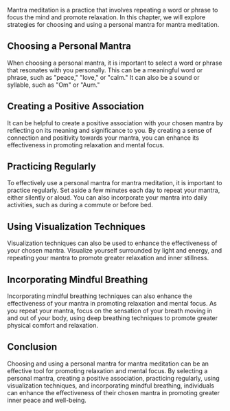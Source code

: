 
Mantra meditation is a practice that involves repeating a word or phrase to focus the mind and promote relaxation. In this chapter, we will explore strategies for choosing and using a personal mantra for mantra meditation.

Choosing a Personal Mantra
--------------------------

When choosing a personal mantra, it is important to select a word or phrase that resonates with you personally. This can be a meaningful word or phrase, such as "peace," "love," or "calm." It can also be a sound or syllable, such as "Om" or "Aum."

Creating a Positive Association
-------------------------------

It can be helpful to create a positive association with your chosen mantra by reflecting on its meaning and significance to you. By creating a sense of connection and positivity towards your mantra, you can enhance its effectiveness in promoting relaxation and mental focus.

Practicing Regularly
--------------------

To effectively use a personal mantra for mantra meditation, it is important to practice regularly. Set aside a few minutes each day to repeat your mantra, either silently or aloud. You can also incorporate your mantra into daily activities, such as during a commute or before bed.

Using Visualization Techniques
------------------------------

Visualization techniques can also be used to enhance the effectiveness of your chosen mantra. Visualize yourself surrounded by light and energy, and repeating your mantra to promote greater relaxation and inner stillness.

Incorporating Mindful Breathing
-------------------------------

Incorporating mindful breathing techniques can also enhance the effectiveness of your mantra in promoting relaxation and mental focus. As you repeat your mantra, focus on the sensation of your breath moving in and out of your body, using deep breathing techniques to promote greater physical comfort and relaxation.

Conclusion
----------

Choosing and using a personal mantra for mantra meditation can be an effective tool for promoting relaxation and mental focus. By selecting a personal mantra, creating a positive association, practicing regularly, using visualization techniques, and incorporating mindful breathing, individuals can enhance the effectiveness of their chosen mantra in promoting greater inner peace and well-being.

